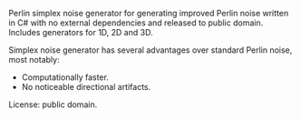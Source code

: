 Perlin simplex noise generator for generating improved Perlin noise written in C# with no external dependencies and released to public domain. Includes generators for 1D, 2D and 3D.

Simplex noise generator has several advantages over standard Perlin noise, most notably:
  * Computationally faster.
  * No noticeable directional artifacts.

License: public domain.